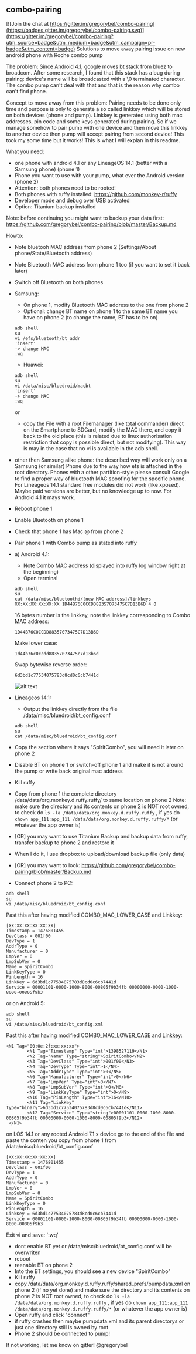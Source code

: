 ## combo-pairing

[![Join the chat at https://gitter.im/gregorybel/combo-pairing](https://badges.gitter.im/gregorybel/combo-pairing.svg)](https://gitter.im/gregorybel/combo-pairing?utm_source=badge&utm_medium=badge&utm_campaign=pr-badge&utm_content=badge)
Solutions to move away pairing issue on new android phone with Roche combo pump

The problem:
Since Android 4.1, google moves bt stack from bluez to broadcom. After some research, I found that this stack has a bug during pairing: device's name will be broadcasted with a \0 terminated character. The combo pump can't deal with that and that is the reason why combo can't find phone.

Concept to move away from this problem:
Pairing needs to be done only time and purpose is only to generate a so called linkkey which will be stored on both devices (phone and pump). Linkkey is generated using both mac addresses, pin code and some keys generated during pairing. So if we manage somehow to pair pump with one device and then move this linkkey to another device then pump will accept pairing from second device! This took my some time but it works! This is what I will explan in this readme.

What you need:
- one phone with android 4.1 or any LineageOS 14.1 (better with a Samsung phone) (phone 1)
- Phone you want to use with your pump, what ever the Android version (phone 2)
- Attention: both phones need to be rooted!
- Both phones with ruffy installed: https://github.com/monkey-r/ruffy
- Developer mode and debug over USB activated
- Option: Titanium backup installed


Note: before continuing you might want to backup your data first: https://github.com/gregorybel/combo-pairing/blob/master/Backup.md


Howto:
- Note bluetooh MAC address from phone 2 (Settings/About phone/State/Bluetooth address)
- Note Bluetooth MAC address from phone 1 too (if you want to set it back later)
- Switch off Bluetooth on both phones
- Samsung: 
  - On phone 1, modify Bluetooth MAC address to the one from phone 2
  - Optional: change BT name on phone 1 to the same BT name you have on phone 2 (to change the name, BT has to be on)
  ```
  adb shell
  su
  vi /efs/bluetooth/bt_addr
  'insert'
  -> change MAC
  :wq
  ```
  - Huawei:
  
  ```
  adb shell
  su
  vi /data/misc/bluedroid/macbt
  'insert'
  -> change MAC
  :wq
  ```

  or 
  - copy the File with a root Filemanager (like total commander) direct on the Smartphone to SDCard, modify the MAC there, and copy it back to the old place (this is related due to linux authorisation restriction that copy is possible direct, but not modifying). This way is may in the case that no vi is available in the adb shell.

- other then Samsung alike phone: the described way will work only on a Samsung (or similar) Phone due to the way how efs is attached in the root directory. Phones with a other partition-style please consult Google to find a proper way of bluetooth MAC spoofing for the specific phone. For Lineageos 14.1 standard free modules did not work (like xposed). Maybe paid versions are better, but no knowledge up to now. For Android 4.1 it mays work.

- Reboot phone 1

- Enable Bluetooth on phone 1
- Check that phone 1 has Mac @ from phone 2
- Pair phone 1 with Combo pump as stated into ruffy
- a) Android 4.1:
  - Note Combo MAC address (displayed into ruffy log window right at the beginning)
  - Open terminal
  ```
  adb shell
  su
  cat /data/misc/bluetoothd/[new MAC address]/linkkeys
  XX:XX:XX:XX:XX:XX 1D44B76C0CCDD88357073475C7D13B6D 4 0
  ```

  16 bytes number is the linkkey, note the linkkey corresponding to Combo MAC address:
  ```
  1D44B76C0CCDD88357073475C7D13B6D
  ```

  Make lower case:
  ```
  1d44b76c0ccdd88357073475c7d13b6d
  ```

  Swap bytewise reverse order:
  ```
  6d3bd1c77534075783d8cd0c6cb7441d
  ```
  ![alt text](http://i.imgur.com/IMmUu0g.png)

- Lineageos 14.1:
  - Output the linkkey directly from the file /data/misc/bluedroid/bt_config.conf
  ```
  adb shell
  su
  cat /data/misc/bluedroid/bt_config.conf
  ```

- Copy the section where it says "SpiritCombo", you will need it later on phone 2
- Disable BT on phone 1 or switch-off phone 1 and make it is not around the pump or write back original mac address
- Kill ruffy
- Copy from phone 1 the complete directory /data/data/org.monkey.d.ruffy.ruffy/ to same location on phone 2
  Note: make sure the directory and its contents on phone 2 is NOT root owned, to check do ```ls -la /data/data/org.monkey.d.ruffy.ruffy``` , if yes do ```chown app_111:app_111 /data/data/org.monkey.d.ruffy.ruffy/*``` (or whatever the app owner is)
- [OR] you may want to use Titanium Backup and backup data from ruffy, transfer backup to phone 2 and restore it
* When I do it, I use dropbox to upload/download backup file (only data)
- [OR] you may want to look: https://github.com/gregorybel/combo-pairing/blob/master/Backup.md

- Connect phone 2 to PC:
```
adb shell
su
vi /data/misc/bluedroid/bt_config.conf
```

Past this after having modified COMBO_MAC_LOWER_CASE and Linkkey:
```
[XX:XX:XX:XX:XX:XX]
Timestamp = 1476801455
DevClass = 001f00
DevType = 1
AddrType = 0
Manufacturer = 0
LmpVer = 0
LmpSubVer = 0
Name = SpiritCombo
LinkKeyType = 0
PinLength = 16
LinkKey = 6d3bd1c77534075783d8cd0c6cb7441d
Service = 00001101-0000-1000-8000-00805f9b34fb 00000000-0000-1000-8000-00805f9b3
```

or on Android 5:

```
adb shell
su
vi /data/misc/bluedroid/bt_config.xml
```

Past this after having modified COMBO_MAC_LOWER_CASE and Linkkey:

```
<N1 Tag="00:0e:2f:xx:xx:xx">
        <N1 Tag="Timestamp" Type="int">1398527119</N1>
        <N2 Tag="Name" Type="string">SpiritCombo</N2>
        <N3 Tag="DevClass" Type="int">001f00</N3>
        <N4 Tag="DevType" Type="int">1</N4>
        <N5 Tag="AddrType" Type="int">0</N5>
        <N6 Tag="Manufacturer" Type="int">0</N6>
        <N7 Tag="LmpVer" Type="int">0</N7>
        <N8 Tag="LmpSubVer" Type="int">0</N8>
        <N9 Tag="LinkKeyType" Type="int">0</N9>
        <N10 Tag="PinLength" Type="int">16</N10>
        <N11 Tag="LinkKey" Type="binary">6d3bd1c77534075783d8cd0c6cb7441d</N11>
        <N12 Tag="Service" Type="string">00001101-0000-1000-8000-00805f9b34fb 00000000-0000-1000-8000-00805f9b3</N12>
 </N1>
 ```

on LOS 14.1 or any rooted Android 7.1.x device 
go to the end of the file and paste the conten you copy from phone 1 from /data/misc/bluedroid/bt_config.conf

```
[XX:XX:XX:XX:XX:XX]
Timestamp = 1476801455
DevClass = 001f00
DevType = 1
AddrType = 0
Manufacturer = 0
LmpVer = 0
LmpSubVer = 0
Name = SpiritCombo
LinkKeyType = 0
PinLength = 16
LinkKey = 6d3bd1c77534075783d8cd0c6cb7441d
Service = 00001101-0000-1000-8000-00805f9b34fb 00000000-0000-1000-8000-00805f9b3
```

Exit vi and save: ':wq'

- dont enable BT yet or /data/misc/bluedroid/bt_config.conf will be overwriten 
- reboot
- reenable BT on phone 2
- Into the BT settings, you should see a new device "SpiritCombo"
- Kill ruffy
- copy /data/data/org.monkey.d.ruffy.ruffy/shared_prefs/pumpdata.xml on phone 2 (if no yet done) and make sure the directory and its contents on phone 2 is NOT root owned, to check do ```ls -la /data/data/org.monkey.d.ruffy.ruffy``` , if yes do ```chown app_111:app_111 /data/data/org.monkey.d.ruffy.ruffy/*``` (or whatever the app owner is)
- Open ruffy and click "connect"
- if ruffy crashes then maybe pumpdata.xml and its parent directorys or just one directory still is owned by root 
- Phone 2 should be connected to pump!

If not working, let me know on gitter!
@gregorybel
